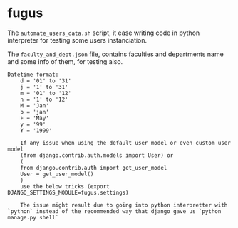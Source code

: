 # fugus

The `automate_users_data.sh` script, it ease writing code in python interpreter for testing some users instanciation.

The `faculty_and_dept.json` file, contains faculties and departments name and some info of them, for testing also.

```
Datetime format:
    d = '01' to '31'
    j = '1' to '31'
    m = '01' to '12'
    n = '1' to '12'
    M = 'Jan'
    b = 'jan'
    F = 'May'
    y = '99'
    Y = '1999'
```

```
    If any issue when using the default user model or even custom user model
    (from django.contrib.auth.models import User) or
    (
    from django.contrib.auth import get_user_model
    User = get_user_model()
    )
    use the below tricks (export DJANGO_SETTINGS_MODULE=fugus.settings)

    The issue might result due to going into python interpretter with `python` instead of the recommended way that django gave us `python manage.py shell`
```
